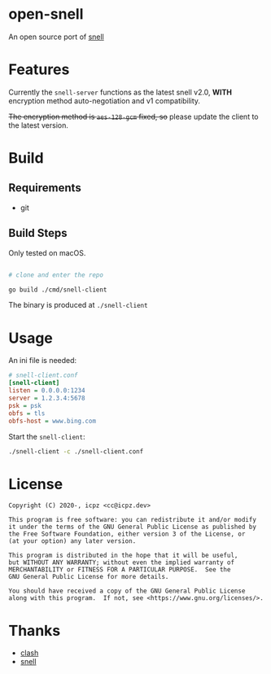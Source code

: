 # open-snell

An open source port of [snell](https://github.com/surge-networks/snell)

# Features

Currently the `snell-server` functions as the latest snell v2.0, **WITH** encryption method auto-negotiation and v1 compatibility.

~~The encryption method is `aes-128-gcm` fixed, so~~ please update the client to the latest version.

# Build

## Requirements

+ git

## Build Steps

Only tested on macOS.

```bash

# clone and enter the repo

go build ./cmd/snell-client

```

The binary is produced at `./snell-client`

# Usage

An ini file is needed:

```ini
# snell-client.conf
[snell-client]
listen = 0.0.0.0:1234
server = 1.2.3.4:5678
psk = psk
obfs = tls
obfs-host = www.bing.com
```

Start the `snell-client`:

```bash
./snell-client -c ./snell-client.conf
```

# License

```
Copyright (C) 2020-, icpz <cc@icpz.dev>

This program is free software: you can redistribute it and/or modify
it under the terms of the GNU General Public License as published by
the Free Software Foundation, either version 3 of the License, or
(at your option) any later version.

This program is distributed in the hope that it will be useful,
but WITHOUT ANY WARRANTY; without even the implied warranty of
MERCHANTABILITY or FITNESS FOR A PARTICULAR PURPOSE.  See the
GNU General Public License for more details.

You should have received a copy of the GNU General Public License
along with this program.  If not, see <https://www.gnu.org/licenses/>.
```

# Thanks

+ [clash](https://github.com/Dreamacro/clash)
+ [snell](https://github.com/surge-networks/snell)

